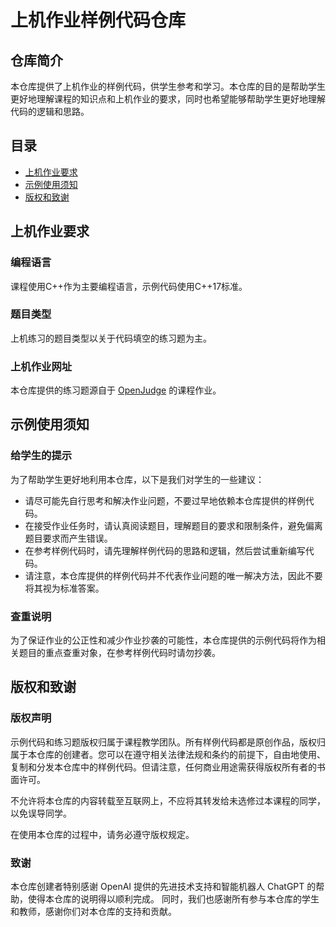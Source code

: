 # 上机作业样例代码仓库

## 仓库简介

本仓库提供了上机作业的样例代码，供学生参考和学习。本仓库的目的是帮助学生更好地理解课程的知识点和上机作业的要求，同时也希望能够帮助学生更好地理解代码的逻辑和思路。

## 目录

- [上机作业要求](#上机作业要求)
- [示例使用须知](#示例使用须知)
- [版权和致谢](#版权和致谢)

## 上机作业要求

### 编程语言

课程使用C++作为主要编程语言，示例代码使用C++17标准。

### 题目类型

上机练习的题目类型以关于代码填空的练习题为主。

### 上机作业网址

本仓库提供的练习题源自于 [OpenJudge](http://rjsj.openjudge.cn/) 的课程作业。

## 示例使用须知

### 给学生的提示

为了帮助学生更好地利用本仓库，以下是我们对学生的一些建议：

- 请尽可能先自行思考和解决作业问题，不要过早地依赖本仓库提供的样例代码。
- 在接受作业任务时，请认真阅读题目，理解题目的要求和限制条件，避免偏离题目要求而产生错误。
- 在参考样例代码时，请先理解样例代码的思路和逻辑，然后尝试重新编写代码。
- 请注意，本仓库提供的样例代码并不代表作业问题的唯一解决方法，因此不要将其视为标准答案。

### 查重说明

为了保证作业的公正性和减少作业抄袭的可能性，本仓库提供的示例代码将作为相关题目的重点查重对象，在参考样例代码时请勿抄袭。


## 版权和致谢

### 版权声明

示例代码和练习题版权归属于课程教学团队。所有样例代码都是原创作品，版权归属于本仓库的创建者。您可以在遵守相关法律法规和条约的前提下，自由地使用、复制和分发本仓库中的样例代码。但请注意，任何商业用途需获得版权所有者的书面许可。

不允许将本仓库的内容转载至互联网上，不应将其转发给未选修过本课程的同学，以免误导同学。

在使用本仓库的过程中，请务必遵守版权规定。

### 致谢

本仓库创建者特别感谢 OpenAI 提供的先进技术支持和智能机器人 ChatGPT 的帮助，使得本仓库的说明得以顺利完成。
同时，我们也感谢所有参与本仓库的学生和教师，感谢你们对本仓库的支持和贡献。

